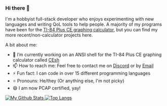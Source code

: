 ### Hi there 👋
I'm a hobbyist full-stack developer who enjoys experimenting with new languages and writing QoL tools to help people. A majority of my programs have been for the [TI-84 Plus CE graphing calculator](https://www.cemetech.net/downloads/users/calclover2514), but you can find my more recent/non-calculator projects here.

A bit about me:
- 🔭 I’m currently working on an ANSI shell for the TI-84 Plus CE graphing calculator called [CEsh](https://github.com/programmer2514/CEsh)
- 📫 How to reach me: Feel free to contact me on [Discord](https://discord.com/users/563652755814875146/) or by [Email](https://mailhide.io/e/kHCbTHeA)
- ⚡ Fun fact: I can code in over 15 different programming languages
- ⭐ Pronouns: He/they (Or anything else, I'm not picky)
- 😄 I am now PCAP certified, yay!

[
![My Github Stats](https://github-readme-stats.vercel.app/api?username=programmer2514&theme=tokyonight)
![Top Langs](https://github-readme-stats.vercel.app/api/top-langs/?username=programmer2514&langs_count=8&theme=tokyonight&layout=compact)
](https://programmer2514.github.io/)
